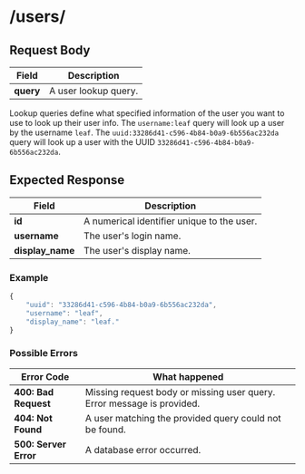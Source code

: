 # /users/

## Request Body
Field | Description
------|------------
**query** | A user lookup query.

Lookup queries define what specified information of the user you want to use to look up their user info. The `username:leaf` query will look up a user by 
the username `leaf`. The `uuid:33286d41-c596-4b84-b0a9-6b556ac232da` query will look up a user with the UUID `33286d41-c596-4b84-b0a9-6b556ac232da`.

## Expected Response
Field | Description
------|------------
**id** | A numerical identifier unique to the user.
**username** | The user's login name.
**display_name** | The user's display name.

### Example
```javascript
{
    "uuid": "33286d41-c596-4b84-b0a9-6b556ac232da",
    "username": "leaf",
    "display_name": "leaf."
}
```

### Possible Errors
Error Code | What happened
-----------|--------------
**400: Bad Request** | Missing request body or missing user query. Error message is provided.
**404: Not Found** | A user matching the provided query could not be found.
**500: Server Error** | A database error occurred.

